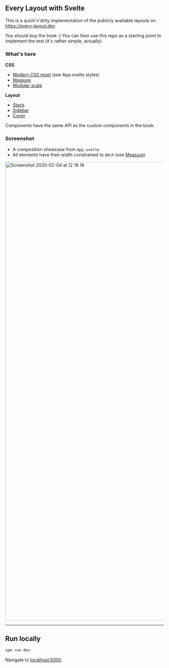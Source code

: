 ## Every Layout with Svelte

This is a quick'n'dirty implementation of the publicly available layouts on https://every-layout.dev

You should buy the book :) You can then use this repo as a starting point to implement the rest
(it's rather simple, actually).

### What's here

**CSS**

- [Modern CSS reset](https://hankchizljaw.com/wrote/a-modern-css-reset/) (see App.svelte styles)
- [Measure](https://absolutely.every-layout.dev/rudiments/axioms/)
- [Modular scale](https://absolutely.every-layout.dev/rudiments/modular-scale/)

**Layout**

- [Stack](https://every-layout.dev/layouts/stack/)
- [Sidebar](https://every-layout.dev/layouts/sidebar/)
- [Cover](https://every-layout.dev/layouts/cover/)

Components have the same API as the custom components in the book.

### Screenshot

- A composition showcase from `App.svelte`
- All elements have their width constrained to `60ch` (see [Measure](https://every-layout.dev/rudiments/axioms/)).

<img width="1456" alt="Screenshot 2020-02-04 at 12 16 18" src="https://user-images.githubusercontent.com/32768/73740755-16449700-4749-11ea-8a51-9969ec28bb91.png">


---

## Run locally

```bash
npm run dev
```

Navigate to [localhost:5000](http://localhost:5000). 